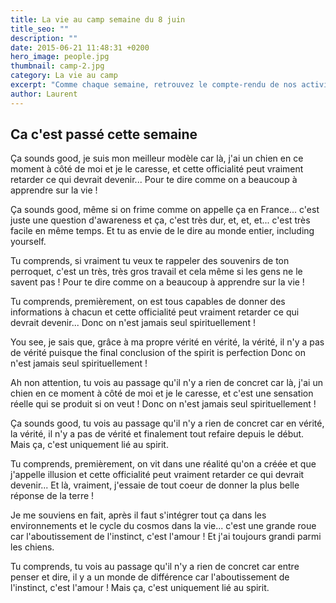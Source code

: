 ```yaml
---
title: La vie au camp semaine du 8 juin
title_seo: ""
description: ""
date: 2015-06-21 11:48:31 +0200
hero_image: people.jpg
thumbnail: camp-2.jpg
category: La vie au camp
excerpt: "Comme chaque semaine, retrouvez le compte-rendu de nos activités. Cette semaine retour sur la sortie rafting, la chute de cheval de Vincent et la rénovation de notre four solaire par Quentin."
author: Laurent
---
```


## Ca c'est passé cette semaine
Ça sounds good, je suis mon meilleur modèle car là, j'ai un chien en ce moment à côté de moi et je le caresse, et cette officialité peut vraiment retarder ce qui devrait devenir... Pour te dire comme on a beaucoup à apprendre sur la vie !

Ça sounds good, même si on frime comme on appelle ça en France... c'est juste une question d'awareness et ça, c'est très dur, et, et, et... c'est très facile en même temps. Et tu as envie de le dire au monde entier, including yourself.

Tu comprends, si vraiment tu veux te rappeler des souvenirs de ton perroquet, c'est un très, très gros travail et cela même si les gens ne le savent pas ! Pour te dire comme on a beaucoup à apprendre sur la vie !

Tu comprends, premièrement, on est tous capables de donner des informations à chacun et cette officialité peut vraiment retarder ce qui devrait devenir... Donc on n'est jamais seul spirituellement !

You see, je sais que, grâce à ma propre vérité en vérité, la vérité, il n'y a pas de vérité puisque the final conclusion of the spirit is perfection Donc on n'est jamais seul spirituellement !

Ah non attention, tu vois au passage qu'il n'y a rien de concret car là, j'ai un chien en ce moment à côté de moi et je le caresse, et c'est une sensation réelle qui se produit si on veut ! Donc on n'est jamais seul spirituellement !

Ça sounds good, tu vois au passage qu'il n'y a rien de concret car en vérité, la vérité, il n'y a pas de vérité et finalement tout refaire depuis le début. Mais ça, c'est uniquement lié au spirit.

Tu comprends, premièrement, on vit dans une réalité qu'on a créée et que j'appelle illusion et cette officialité peut vraiment retarder ce qui devrait devenir... Et là, vraiment, j'essaie de tout coeur de donner la plus belle réponse de la terre !

Je me souviens en fait, après il faut s'intégrer tout ça dans les environnements et le cycle du cosmos dans la vie... c'est une grande roue car l'aboutissement de l'instinct, c'est l'amour ! Et j'ai toujours grandi parmi les chiens.

Tu comprends, tu vois au passage qu'il n'y a rien de concret car entre penser et dire, il y a un monde de différence car l'aboutissement de l'instinct, c'est l'amour ! Mais ça, c'est uniquement lié au spirit.
